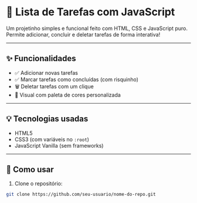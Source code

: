 # 📝 Lista de Tarefas com JavaScript

Um projetinho simples e funcional feito com HTML, CSS e JavaScript puro.  
Permite adicionar, concluir e deletar tarefas de forma interativa!

---

## ✨ Funcionalidades

- ✅ Adicionar novas tarefas
- ✅ Marcar tarefas como concluídas (com risquinho)
- 🗑️ Deletar tarefas com um clique
- 🎨 Visual com paleta de cores personalizada

---

## 💡 Tecnologias usadas

- HTML5
- CSS3 (com variáveis no `:root`)
- JavaScript Vanilla (sem frameworks)

---

<!-- ## 📸 Preview

![screenshot do app]
![alt text](image.png)
--- -->

## 🚀 Como usar

1. Clone o repositório:
```bash
git clone https://github.com/seu-usuario/nome-do-repo.git
